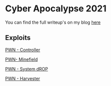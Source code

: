 # Cyber Apocalypse 2021

You can find the full writeup's on my blog [here](https://lo0l.com/2021/04/24/cyberapocalypse.html)

## Exploits

[PWN - Controller](controller/exploit.py)

[PWN- Minefield](Minefield/README.md)

[PWN - System dROP](<System dROP/exploit.py>)

[PWN - Harvester](Harvester/exploit.py)
